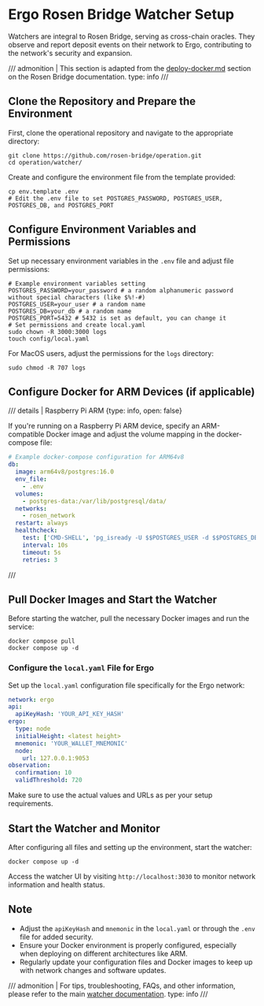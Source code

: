 # Ergo Rosen Bridge Watcher Setup

Watchers are integral to Rosen Bridge, serving as cross-chain oracles. They observe and report deposit events on their network to Ergo, contributing to the network's security and expansion.

/// admonition | This section is adapted from the [deploy-docker.md](https://github.com/rosen-bridge/operation/blob/dev/docs/watcher/deploy-docker.md) section on the Rosen Bridge documentation.
    type: info
///

## Clone the Repository and Prepare the Environment

First, clone the operational repository and navigate to the appropriate directory:

```shell
git clone https://github.com/rosen-bridge/operation.git
cd operation/watcher/
```

Create and configure the environment file from the template provided:

```shell
cp env.template .env
# Edit the .env file to set POSTGRES_PASSWORD, POSTGRES_USER, POSTGRES_DB, and POSTGRES_PORT
```

## Configure Environment Variables and Permissions

Set up necessary environment variables in the `.env` file and adjust file permissions:

```shell
# Example environment variables setting
POSTGRES_PASSWORD=your_password # a random alphanumeric password without special characters (like $%!-#)
POSTGRES_USER=your_user # a random name
POSTGRES_DB=your_db # a random name
POSTGRES_PORT=5432 # 5432 is set as default, you can change it
# Set permissions and create local.yaml
sudo chown -R 3000:3000 logs
touch config/local.yaml
```

For MacOS users, adjust the permissions for the `logs` directory:

```shell
sudo chmod -R 707 logs
```

## Configure Docker for ARM Devices (if applicable)

/// details | Raspberry Pi ARM
     {type: info, open: false}

If you're running on a Raspberry Pi ARM device, specify an ARM-compatible Docker image and adjust the volume mapping in the docker-compose file:

```yaml
# Example docker-compose configuration for ARM64v8
db:
  image: arm64v8/postgres:16.0
  env_file:
    - .env
  volumes:
    - postgres-data:/var/lib/postgresql/data/
  networks:
    - rosen_network
  restart: always
  healthcheck:
    test: ['CMD-SHELL', 'pg_isready -U $$POSTGRES_USER -d $$POSTGRES_DB']
    interval: 10s
    timeout: 5s
    retries: 3
```

///

## Pull Docker Images and Start the Watcher

Before starting the watcher, pull the necessary Docker images and run the service:

```shell
docker compose pull
docker compose up -d
```

### Configure the `local.yaml` File for Ergo

Set up the `local.yaml` configuration file specifically for the Ergo network:

```yaml
network: ergo
api:
  apiKeyHash: 'YOUR_API_KEY_HASH'
ergo:
  type: node
  initialHeight: <latest height>
  mnemonic: 'YOUR_WALLET_MNEMONIC'
  node:
    url: 127.0.0.1:9053
observation:
  confirmation: 10
  validThreshold: 720
```

Make sure to use the actual values and URLs as per your setup requirements.

## Start the Watcher and Monitor

After configuring all files and setting up the environment, start the watcher:

```shell
docker compose up -d
```

Access the watcher UI by visiting `http://localhost:3030` to monitor network information and health status.

## Note

- Adjust the `apiKeyHash` and `mnemonic` in the `local.yaml` or through the `.env` file for added security.
- Ensure your Docker environment is properly configured, especially when deploying on different architectures like ARM.
- Regularly update your configuration files and Docker images to keep up with network changes and software updates.

/// admonition | For tips, troubleshooting, FAQs, and other information, please refer to the main [watcher documentation](watcher.md).
    type: info
///
